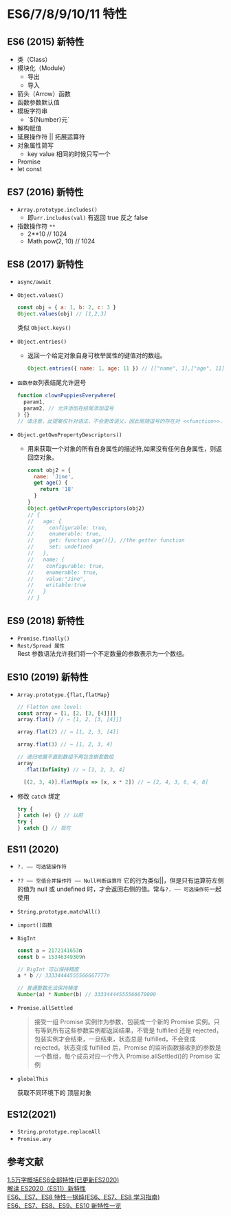 <!--
 * @Description: 面试文件夹
 * @Author: xiehuaqiang
 * @FilePath: /kaka-blog/src/docs/kaka/js/es678.md
 * @Date: 2021-06-11 17:25:48
 * @LastEditTime: 2021-08-04 16:05:02
-->

# ES6/7/8/9/10/11 特性

## ES6 (2015) 新特性

- 类（Class）
- 模块化（Module）
  - 导出
  - 导入
- 箭头（Arrow）函数
- 函数参数默认值
- 模板字符串
  - \`\${Number}元\`
- 解构赋值
- 延展操作符 || 拓展运算符
- 对象属性简写
  - key value 相同的时候只写一个
- Promise
- let const

## ES7 (2016) 新特性

- `Array.prototype.includes()`
  - 即`arr.includes(val)` 有返回 true 反之 false
- 指数操作符 `**`
  - 2\*\*10 // 1024
  - Math.pow(2, 10) // 1024

## ES8 (2017) 新特性

- `async/await`
- `Object.values()`

  ```js
  const obj = { a: 1, b: 2, c: 3 }
  Object.values(obj) // [1,2,3]
  ```

  类似 `Object.keys()`

- `Object.entries()`

  - 返回一个给定对象自身可枚举属性的键值对的数组。

    ```js
    Object.entries({ name: 1, age: 11 }) // [["name", 1],["age", 11]]
    ```

- `函数参数`列表结尾允许逗号

  ```js
  function clownPuppiesEverywhere(
    param1,
    param2, // 允许添加在结尾添加逗号
  ) {}
  // 请注意，此提案仅针对语法，不会更改语义，因此尾随逗号的存在对 <<function>>.length 之类的内容没有影响。
  ```

- `Object.getOwnPropertyDescriptors()`

  - 用来获取一个对象的所有自身属性的描述符,如果没有任何自身属性，则返回空对象。

    ```js
    const obj2 = {
      name: 'Jine',
      get age() {
        return '18'
      }
    }
    Object.getOwnPropertyDescriptors(obj2)
    // {
    //   age: {
    //     configurable: true,
    //     enumerable: true,
    //     get: function age(){}, //the getter function
    //     set: undefined
    //   },
    //   name: {
    //    configurable: true,
    //    enumerable: true,
    //    value:"Jine",
    //    writable:true
    //   }
    // }
    ```

## ES9 (2018) 新特性

- `Promise.finally()`
- `Rest/Spread 属性`  
  Rest 参数语法允许我们将一个不定数量的参数表示为一个数组。

## ES10 (2019) 新特性

- `Array.prototype.{flat,flatMap}`

  ```js
  // Flatten one level:
  const array = [1, [2, [3, [4]]]]
  array.flat() // → [1, 2, [3, [4]]]

  array.flat(2) // → [1, 2, 3, [4]]

  array.flat(3) // → [1, 2, 3, 4]

  // 递归地展平直到数组不再包含嵌套数组
  array
    .flat(Infinity) // → [1, 2, 3, 4]

    [(2, 3, 4)].flatMap(x => [x, x * 2]) // → [2, 4, 3, 6, 4, 8]
  ```

- 修改 `catch` 绑定

  ```js
  try {
  } catch (e) {} // 以前
  try {
  } catch {} // 现在
  ```

## ES11 (2020)

- `?. —— 可选链操作符`

- `?? —— 空值合并操作符 —— Null判断运算符`
  它的行为类似||，但是只有运算符左侧的值为 null 或 undefined 时，才会返回右侧的值。常与`?. —— 可选操作符`一起使用

- `String.prototype.matchAll()`
- `import()函数`
- `BigInt`

  ```js
  const a = 2172141653n
  const b = 15346349309n

  // BigInt 可以保持精度
  a * b // 33334444555566667777n

  // 普通整数无法保持精度
  Number(a) * Number(b) // 33334444555566670000
  ```

- `Promise.allSettled`

  > 接受一组 Promise 实例作为参数，包装成一个新的 Promise 实例。只有等到所有这些参数实例都返回结果，不管是 fulfilled 还是 rejected，包装实例才会结束，一旦结束，状态总是 fulfilled，不会变成 rejected。状态变成 fulfilled 后，Promise 的监听函数接收到的参数是一个数组，每个成员对应一个传入 Promise.allSettled()的 Promise 实例

- `globalThis`

  获取不同环境下的 顶层对象

## ES12(2021)

- `String.prototype.replaceAll`
- `Promise.any`

## 参考文献

[1.5万字概括ES6全部特性(已更新ES2020)](https://juejin.cn/post/6844903959283367950)  
[解读 ES2020（ES11）新特性](https://juejin.cn/post/6932300886009970702#heading-12)  
[ES6、ES7、ES8 特性一锅炖(ES6、ES7、ES8 学习指南)](https://juejin.im/post/5b9cb3336fb9a05d290ee47e#heading-33)  
[ES6、ES7、ES8、ES9、ES10 新特性一览](https://juejin.cn/post/6844903811622912014#heading-22)
